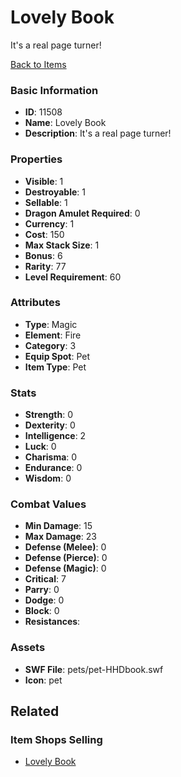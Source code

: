 # Lovely Book

It's a real page turner!

[Back to Items](../items.md)

### Basic Information

- **ID**: 11508
- **Name**: Lovely Book
- **Description**: It&#039;s a real page turner!

### Properties

- **Visible**: 1
- **Destroyable**: 1
- **Sellable**: 1
- **Dragon Amulet Required**: 0
- **Currency**: 1
- **Cost**: 150
- **Max Stack Size**: 1
- **Bonus**: 6
- **Rarity**: 77
- **Level Requirement**: 60

### Attributes

- **Type**: Magic
- **Element**: Fire
- **Category**: 3
- **Equip Spot**: Pet
- **Item Type**: Pet

### Stats

- **Strength**: 0
- **Dexterity**: 0
- **Intelligence**: 2
- **Luck**: 0
- **Charisma**: 0
- **Endurance**: 0
- **Wisdom**: 0

### Combat Values

- **Min Damage**: 15
- **Max Damage**: 23
- **Defense (Melee)**: 0
- **Defense (Pierce)**: 0
- **Defense (Magic)**: 0
- **Critical**: 7
- **Parry**: 0
- **Dodge**: 0
- **Block**: 0
- **Resistances**: 

### Assets

- **SWF File**: pets/pet-HHDbook.swf
- **Icon**: pet

## Related

### Item Shops Selling

- [Lovely Book](../item-shops/396-lovely-book.md)


